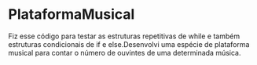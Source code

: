 # PlataformaMusical
Fiz esse código para testar as estruturas repetitivas de while e também estruturas condicionais de if e else.Desenvolvi uma espécie de plataforma musical para contar o número de ouvintes de uma determinada música.
